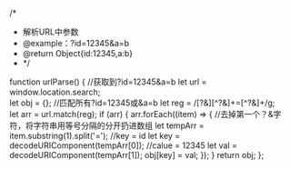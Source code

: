 /*
*  解析URL中参数
*  @example：?id=12345&a=b
*  @return Object{id:12345,a:b}
* */

function urlParse() {
    //获取到?id=12345&a=b
    let url = window.location.search;           
    let obj = {};
    //匹配所有?id=12345或&a=b
    let reg = /[?&][^?&]+=[^?&]+/g;          
    let arr = url.match(reg);
    if (arr) {
        arr.forEach((item) => {
            //去掉第一个？&字符，将字符串用等号分隔的分开扔进数组
            let tempArr = item.substring(1).split('=');
            //key = id
            let key = decodeURIComponent(tempArr[0]);
            //calue = 12345
            let val = decodeURIComponent(tempArr[1]);
            obj[key] = val;
        });
    }
    return obj;
};
